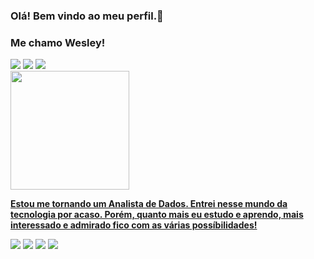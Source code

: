 ### Olá! Bem vindo ao meu perfil.👋
### Me chamo Wesley!

<div>
  <a href="https://www.linkedin.com/in/wesley-cravo-barbosa-b5100b1b8" target="_blank"><img src="https://img.shields.io/badge/LinkedIn-0077B5?style=for-the-badge&logo=linkedin&logoColor=white" target="_blank"></a>
  <a href="https://www.instagram.com/_wess18/" target="_blank"><img src="https://img.shields.io/badge/Instagram-E4405F?style=for-the-badge&logo=instagram&logoColor=white" target="_blank"></a>
  <a href="https://mail.google.com/mail/u/0/?tab=rm&ogbl#inbox" target="_blank"><img src="https://img.shields.io/badge/Gmail-D14836?style=for-the-badge&logo=gmail&logoColor=white" target="_blank"></a>
</div>
<div>
  <a href = 'https://github.com/Wesley-CBarbosa'>
  <img height='190em' src='https://github-readme-stats.vercel.app/api?username=wesley-cbarbosa&show_icons=true&theme=vue&include_all_commits=true&count_private=true'/>
</div>

**Estou me tornando um Analista de Dados. Entrei nesse mundo da tecnologia por acaso. Porém, quanto mais eu estudo e aprendo, mais interessado e admirado fico com as várias possíbilidades!**

<div>
  <a href="" target="_blank"><img src="https://img.shields.io/badge/python-3670A0?style=for-the-badge&logo=python&logoColor=ffdd54" target="_blank"></a>
  <a href="" target="_blank"><img src="https://img.shields.io/badge/SQLite-07405E?style=for-the-badge&logo=sqlite&logoColor=white" target="_blank"></a>
  <a href="" target="_blank"><img src="https://img.shields.io/badge/power_bi-F2C811?style=for-the-badge&logo=powerbi&logoColor=black" target="_blank"></a>
  <a href="" target="_blank"><img src="https://img.shields.io/badge/Microsoft_Excel-217346?style=for-the-badge&logo=microsoft-excel&logoColor=white" target="_blank"></a>
</div>
